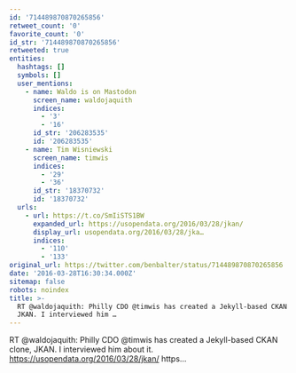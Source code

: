 ```yaml
---
id: '714489870870265856'
retweet_count: '0'
favorite_count: '0'
id_str: '714489870870265856'
retweeted: true
entities:
  hashtags: []
  symbols: []
  user_mentions:
    - name: Waldo is on Mastodon
      screen_name: waldojaquith
      indices:
        - '3'
        - '16'
      id_str: '206283535'
      id: '206283535'
    - name: Tim Wisniewski
      screen_name: timwis
      indices:
        - '29'
        - '36'
      id_str: '18370732'
      id: '18370732'
  urls:
    - url: https://t.co/SmIiSTS1BW
      expanded_url: https://usopendata.org/2016/03/28/jkan/
      display_url: usopendata.org/2016/03/28/jka…
      indices:
        - '110'
        - '133'
original_url: https://twitter.com/benbalter/status/714489870870265856
date: '2016-03-28T16:30:34.000Z'
sitemap: false
robots: noindex
title: >-
  RT @waldojaquith: Philly CDO @timwis has created a Jekyll-based CKAN clone,
  JKAN. I interviewed him …
---
```


RT @waldojaquith: Philly CDO @timwis has created a Jekyll-based CKAN clone, JKAN. I interviewed him about it. https://usopendata.org/2016/03/28/jkan/ https…